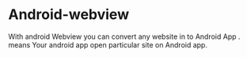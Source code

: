 # Android-webview
With android Webview you can convert any website in to Android App . means Your android app open particular site on Android app. 
